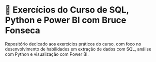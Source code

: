 # 📘 Exercícios do Curso de SQL, Python e Power BI com Bruce Fonseca
Repositório dedicado aos exercícios práticos do curso, com foco no desenvolvimento de habilidades em extração de dados com SQL, análise com Python e visualização com Power BI.
